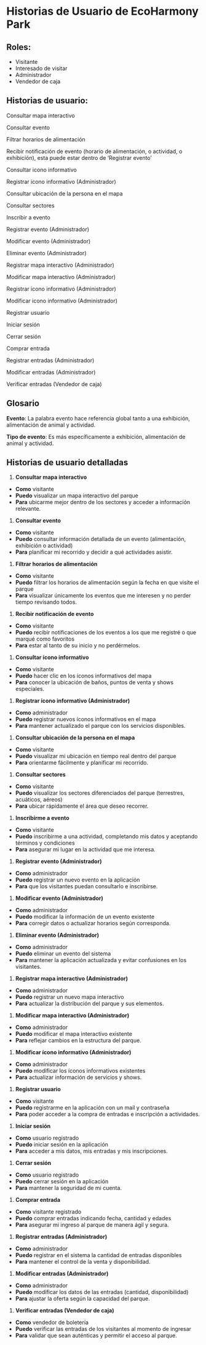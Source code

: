 # Historias de Usuario de EcoHarmony Park

## Roles:

- Visitante
- Interesado de visitar
- Administrador
- Vendedor de caja

## Historias de usuario:

Consultar mapa interactivo

Consultar evento

Filtrar horarios de alimentación

Recibir notificación de evento (horario de alimentación, o actividad, o exhibición), esta puede estar dentro de ‘Registrar evento’

Consultar icono informativo

Registrar icono informativo (Administrador)

Consultar ubicación de la persona en el mapa

Consultar sectores

Inscribir a evento

Registrar evento (Administrador)

Modificar evento (Administrador)

Eliminar evento (Administrador)

Registrar mapa interactivo (Administrador)

Modificar mapa interactivo (Administrador)

Registrar icono informativo (Administrador)

Modificar icono informativo (Administrador)

Registrar usuario

Iniciar sesión

Cerrar sesión

Comprar entrada

Registrar entradas (Administrador)

Modificar entradas (Administrador)

Verificar entradas (Vendedor de caja)

## Glosario

**Evento**: La palabra evento hace referencia global tanto a una exhibición, alimentación de animal y actividad.

**Tipo de evento**: Es más específicamente a exhibición, alimentación de animal y actividad.

## Historias de usuario detalladas

1. **Consultar mapa interactivo**
- **Como** visitante
- **Puedo** visualizar un mapa interactivo del parque
- **Para** ubicarme mejor dentro de los sectores y acceder a información relevante.
1. **Consultar evento**
- **Como** visitante
- **Puedo** consultar información detallada de un evento (alimentación, exhibición o actividad)
- **Para** planificar mi recorrido y decidir a qué actividades asistir.
1. **Filtrar horarios de alimentación**
- **Como** visitante
- **Puedo** filtrar los horarios de alimentación según la fecha en que visite el parque
- **Para** visualizar únicamente los eventos que me interesen y no perder tiempo revisando todos.
1. **Recibir notificación de evento**
- **Como** visitante
- **Puedo** recibir notificaciones de los eventos a los que me registré o que marqué como favoritos
- **Para** estar al tanto de su inicio y no perdérmelos.
1. **Consultar ícono informativo**
- **Como** visitante
- **Puedo** hacer clic en los íconos informativos del mapa
- **Para** conocer la ubicación de baños, puntos de venta y shows especiales.
1. **Registrar ícono informativo (Administrador)**
- **Como** administrador
- **Puedo** registrar nuevos íconos informativos en el mapa
- **Para** mantener actualizado el parque con los servicios disponibles.
1. **Consultar ubicación de la persona en el mapa**
- **Como** visitante
- **Puedo** visualizar mi ubicación en tiempo real dentro del parque
- **Para** orientarme fácilmente y planificar mi recorrido.
1. **Consultar sectores**
- **Como** visitante
- **Puedo** visualizar los sectores diferenciados del parque (terrestres, acuáticos, aéreos)
- **Para** ubicar rápidamente el área que deseo recorrer.
1. **Inscribirme a evento**
- **Como** visitante
- **Puedo** inscribirme a una actividad, completando mis datos y aceptando términos y condiciones
- **Para** asegurar mi lugar en la actividad que me interesa.
1. **Registrar evento (Administrador)**
- **Como** administrador
- **Puedo** registrar un nuevo evento en la aplicación
- **Para** que los visitantes puedan consultarlo e inscribirse.
1. **Modificar evento (Administrador)**
- **Como** administrador
- **Puedo** modificar la información de un evento existente
- **Para** corregir datos o actualizar horarios según corresponda.
1. **Eliminar evento (Administrador)**
- **Como** administrador
- **Puedo** eliminar un evento del sistema
- **Para** mantener la aplicación actualizada y evitar confusiones en los visitantes.
1. **Registrar mapa interactivo (Administrador)**
- **Como** administrador
- **Puedo** registrar un nuevo mapa interactivo
- **Para** actualizar la distribución del parque y sus elementos.
1. **Modificar mapa interactivo (Administrador)**
- **Como** administrador
- **Puedo** modificar el mapa interactivo existente
- **Para** reflejar cambios en la estructura del parque.
1. **Modificar ícono informativo (Administrador)**
- **Como** administrador
- **Puedo** modificar los íconos informativos existentes
- **Para** actualizar información de servicios y shows.
1. **Registrar usuario**
- **Como** visitante
- **Puedo** registrarme en la aplicación con un mail y contraseña
- **Para** poder acceder a la compra de entradas e inscripción a actividades.
1. **Iniciar sesión**
- **Como** usuario registrado
- **Puedo** iniciar sesión en la aplicación
- **Para** acceder a mis datos, mis entradas y mis inscripciones.
1. **Cerrar sesión**
- **Como** usuario registrado
- **Puedo** cerrar sesión en la aplicación
- **Para** mantener la seguridad de mi cuenta.
1. **Comprar entrada**
- **Como** visitante registrado
- **Puedo** comprar entradas indicando fecha, cantidad y edades
- **Para** asegurar mi ingreso al parque de manera ágil y segura.
1. **Registrar entradas (Administrador)**
- **Como** administrador
- **Puedo** registrar en el sistema la cantidad de entradas disponibles
- **Para** mantener el control de la venta y disponibilidad.
1. **Modificar entradas (Administrador)**
- **Como** administrador
- **Puedo** modificar los datos de las entradas (cantidad, disponibilidad)
- **Para** ajustar la oferta según la capacidad del parque.
1. **Verificar entradas (Vendedor de caja)**
- **Como** vendedor de boletería
- **Puedo** verificar las entradas de los visitantes al momento de ingresar
- **Para** validar que sean auténticas y permitir el acceso al parque.
